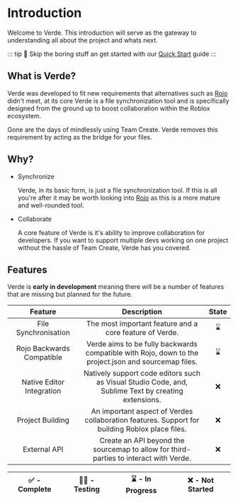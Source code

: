 # Introduction
Welcome to Verde. This introduction will serve as the gateway to understanding all about the project and whats next.

::: tip
🥱 Skip the boring stuff an get started with our [Quick Start](./quick-start) guide
:::

## What is Verde?
Verde was developed to fit new requirements that alternatives such as [Rojo](https://rojo.space) didn't meet,
at its core Verde is a file synchronization tool and is specifically designed from the ground up to boost collaboration within the Roblox ecosystem.

Gone are the days of mindlessly using Team Create. Verde removes this requirement by acting as the bridge for your files.

## Why?
- Synchronize
  
  Verde, in its basic form, is just a file synchronization tool. If this is all you're after it may be worth looking into [Rojo](https://rojo.space)
  as this is a more mature and well-rounded tool.

- Collaborate

  A core feature of Verde is it's ability to improve collaboration for developers. If you want to support multiple devs working on one project
  without the hassle of Team Create, Verde has you covered.

## Features
Verde is **early in development** meaning there will be a number of features that are missing but planned for the future.

| Feature | Description | State |
| :-----: | :---------: | :---: |
| File Synchronisation | The most important feature and a core feature of Verde. | ⌛ |
| Rojo Backwards Compatible | Verde aims to be fully backwards compatible with Rojo, down to the project.json and sourcemap files. | ⌛ |
| Native Editor Integration | Natively support code editors such as Visual Studio Code, and, Sublime Text by creating extensions. | ❌ |
| Project Building | An important aspect of Verdes collaboration features. Support for building Roblox place files. | ❌ |
| External API | Create an API beyond the sourcemap to allow for third-parties to interact with Verde. | ❌ |

| ✅ - Complete | 👷‍♂️ - Testing | ⌛ - In Progress | ❌ - Not Started |
| :---: | :---: | :---: | :---: |
